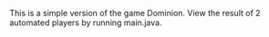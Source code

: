 This is a simple version of the game Dominion.
View the result of 2 automated players by running main.java.

